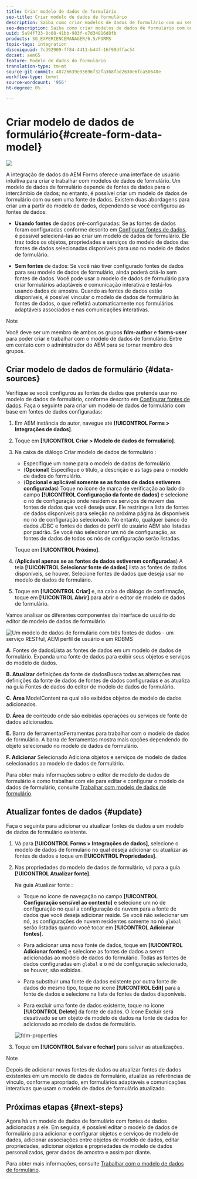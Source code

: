 ```yaml
---
title: Criar modelo de dados de formulário
seo-title: Criar modelo de dados de formulário
description: Saiba como criar modelos de dados de formulário com ou sem fontes de dados configuradas.
seo-description: Saiba como criar modelos de dados de formulário com ou sem fontes de dados configuradas.
uuid: 5a94f733-0c08-41bb-983f-e7d34816d8fb
products: SG_EXPERIENCEMANAGER/6.5/FORMS
topic-tags: integration
discoiquuid: 7c392909-ff84-4411-b44f-16f99dffac54
docset: aem65
feature: Modelo de dados do formulário
translation-type: tm+mt
source-git-commit: 48726639e93696f32fa368fad2630e6fca50640e
workflow-type: tm+mt
source-wordcount: '956'
ht-degree: 0%

---
```



# Criar modelo de dados de formulário{#create-form-data-model}

![](do-not-localize/data-integeration.png)

A integração de dados do AEM Forms oferece uma interface de usuário intuitiva para criar e trabalhar com modelos de dados de formulário. Um modelo de dados de formulário depende de fontes de dados para o intercâmbio de dados; no entanto, é possível criar um modelo de dados de formulário com ou sem uma fonte de dados. Existem duas abordagens para criar um a partir do modelo de dados, dependendo se você configurou as fontes de dados:

* **Usando fontes** de dados pré-configuradas: Se as fontes de dados foram configuradas conforme descrito em  [Configurar fontes de dados](../../forms/using/configure-data-sources.md), é possível selecioná-las ao criar um modelo de dados de formulário. Ele traz todos os objetos, propriedades e serviços do modelo de dados das fontes de dados selecionadas disponíveis para uso no modelo de dados de formulário.

* **Sem fontes** de dados: Se você não tiver configurado fontes de dados para seu modelo de dados de formulário, ainda poderá criá-lo sem fontes de dados. Você pode usar o modelo de dados de formulário para criar formulários adaptáveis e comunicação interativa e testá-los usando dados de amostra. Quando as fontes de dados estão disponíveis, é possível vincular o modelo de dados de formulário às fontes de dados, o que refletirá automaticamente nos formulários adaptáveis associados e nas comunicações interativas.

>[!NOTE]
>
>Você deve ser um membro de ambos os grupos **fdm-author** e **forms-user** para poder criar e trabalhar com o modelo de dados de formulário. Entre em contato com o administrador do AEM para se tornar membro dos grupos.

## Criar modelo de dados de formulário {#data-sources}

Verifique se você configurou as fontes de dados que pretende usar no modelo de dados de formulário, conforme descrito em [Configurar fontes de dados](../../forms/using/configure-data-sources.md). Faça o seguinte para criar um modelo de dados de formulário com base em fontes de dados configuradas:

1. Em AEM instância do autor, navegue até **[!UICONTROL Forms > Integrações de dados]**.
1. Toque em **[!UICONTROL Criar > Modelo de dados de formulário]**.
1. Na caixa de diálogo Criar modelo de dados de formulário :

   * Especifique um nome para o modelo de dados de formulário.
   * (**Opcional**) Especifique o título, a descrição e as tags para o modelo de dados do formulário.
   * (**Opcional e aplicável somente se as fontes de dados estiverem configuradas**) Toque no ícone de marca de verificação ao lado do campo **[!UICONTROL Configuração da fonte de dados]** e selecione o nó de configuração onde residem os serviços de nuvem das fontes de dados que você deseja usar. Ele restringe a lista de fontes de dados disponíveis para seleção na próxima página às disponíveis no nó de configuração selecionado. No entanto, qualquer banco de dados JDBC e fontes de dados de perfil de usuário AEM são listadas por padrão. Se você não selecionar um nó de configuração, as fontes de dados de todos os nós de configuração serão listadas.

   Toque em **[!UICONTROL Próximo]**.

1. (**Aplicável apenas se as fontes de dados estiverem configuradas**) A tela **[!UICONTROL Selecionar fonte de dados]** lista as fontes de dados disponíveis, se houver. Selecione fontes de dados que deseja usar no modelo de dados de formulário.
1. Toque em **[!UICONTROL Criar]** e, na caixa de diálogo de confirmação, toque em **[!UICONTROL Abrir]** para abrir o editor de modelo de dados de formulário.

Vamos analisar os diferentes componentes da interface do usuário do editor de modelo de dados de formulário.

![Um modelo de dados de formulário com três fontes de dados - um serviço RESTful, AEM perfil de usuário e um RDBMS](assets/fdm-ui.png)

**A.** Fontes de dadosLista as fontes de dados em um modelo de dados de formulário. Expanda uma fonte de dados para exibir seus objetos e serviços do modelo de dados.

**B. Atualizar** definições da fonte de dadosBusca todas as alterações nas definições da fonte de dados de fontes de dados configuradas e as atualiza na guia Fontes de dados do editor de modelo de dados de formulário.

**C. Área** ModelContent na qual são exibidos objetos de modelo de dados adicionados.

**D. Área** de conteúdo onde são exibidas operações ou serviços de fonte de dados adicionados.

**E.** Barra de ferramentasFerramentas para trabalhar com o modelo de dados de formulário. A barra de ferramentas mostra mais opções dependendo do objeto selecionado no modelo de dados de formulário.

**F. Adicionar** Selecionado Adiciona objetos e serviços de modelo de dados selecionados ao modelo de dados de formulário.

Para obter mais informações sobre o editor de modelo de dados de formulário e como trabalhar com ele para editar e configurar o modelo de dados de formulário, consulte [Trabalhar com modelo de dados de formulário](../../forms/using/work-with-form-data-model.md).

## Atualizar fontes de dados {#update}

Faça o seguinte para adicionar ou atualizar fontes de dados a um modelo de dados de formulário existente.

1. Vá para **[!UICONTROL Forms > Integrações de dados]**, selecione o modelo de dados de formulário no qual deseja adicionar ou atualizar as fontes de dados e toque em **[!UICONTROL Propriedades]**.
1. Nas propriedades do modelo de dados de formulário, vá para a guia **[!UICONTROL Atualizar fonte]**.

   Na guia Atualizar fonte :

   * Toque no ícone de navegação no campo **[!UICONTROL Configuração sensível ao contexto]** e selecione um nó de configuração no qual a configuração de nuvem para a fonte de dados que você deseja adicionar reside. Se você não selecionar um nó, as configurações de nuvem residentes somente no nó `global` serão listadas quando você tocar em **[!UICONTROL Adicionar fontes]**.

   * Para adicionar uma nova fonte de dados, toque em **[!UICONTROL Adicionar fontes]** e selecione as fontes de dados a serem adicionadas ao modelo de dados do formulário. Todas as fontes de dados configuradas em `global` e o nó de configuração selecionado, se houver, são exibidas.

   * Para substituir uma fonte de dados existente por outra fonte de dados do mesmo tipo, toque no ícone **[!UICONTROL Edit]** para a fonte de dados e selecione na lista de fontes de dados disponíveis.
   * Para excluir uma fonte de dados existente, toque no ícone **[!UICONTROL Delete]** da fonte de dados. O ícone Excluir será desativado se um objeto de modelo de dados na fonte de dados for adicionado ao modelo de dados de formulário.

   ![fdm-properties](assets/fdm-properties.png)

1. Toque em **[!UICONTROL Salvar e fechar]** para salvar as atualizações.

>[!NOTE]
>
>Depois de adicionar novas fontes de dados ou atualizar fontes de dados existentes em um modelo de dados de formulário, atualize as referências de vínculo, conforme apropriado, em formulários adaptáveis e comunicações interativas que usam o modelo de dados de formulário atualizado.

## Próximas etapas {#next-steps}

Agora há um modelo de dados de formulário com fontes de dados adicionadas a ele. Em seguida, é possível editar o modelo de dados de formulário para adicionar e configurar objetos e serviços de modelo de dados, adicionar associações entre objetos de modelo de dados, editar propriedades, adicionar objetos e propriedades de modelo de dados personalizados, gerar dados de amostra e assim por diante.

Para obter mais informações, consulte [Trabalhar com o modelo de dados de formulário](../../forms/using/work-with-form-data-model.md).
